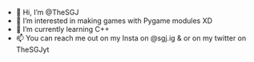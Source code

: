 - 👋 Hi, I’m @TheSGJ
- 👀 I’m interested in making games with Pygame modules XD
- 🌱 I’m currently learning C++
- 📫 You can reach me out on my Insta on @sgj.ig & or on my twitter on TheSGJyt

<!---
TheSGJ/TheSGJ is a ✨ special ✨ repository because its `README.md` (this file) appears on your GitHub profile.
You can click the Preview link to take a look at your changes.
--->
